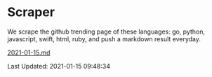 # Scraper

We scrape the github trending page of these languages: go, python, javascript, swift, html, ruby, and push a markdown result everyday.

[2021-01-15.md](https://github.com/henson/Scraper/blob/master/2021-01-15.md)

Last Updated: 2021-01-15 09:48:34